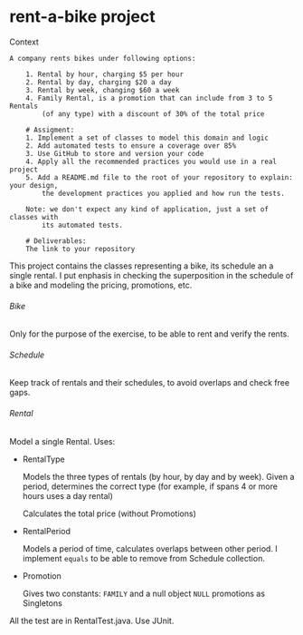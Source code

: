 # rent-a-bike project

Context
```	
A company rents bikes under following options:
	
	1. Rental by hour, charging $5 per hour
	2. Rental by day, charging $20 a day
	3. Rental by week, changing $60 a week
	4. Family Rental, is a promotion that can include from 3 to 5 Rentals 
	    (of any type) with a discount of 30% of the total price
	
	# Assigment:
	1. Implement a set of classes to model this domain and logic
	2. Add automated tests to ensure a coverage over 85%
	3. Use GitHub to store and version your code
	4. Apply all the recommended practices you would use in a real project
	5. Add a README.md file to the root of your repository to explain: your design, 
	    the development practices you applied and how run the tests.
	
	Note: we don't expect any kind of application, just a set of classes with 
	    its automated tests.
	
	# Deliverables:
	The link to your repository 
```

This project contains the classes representing a bike, its schedule an a single rental. I put enphasis 
in checking the superposition in the schedule of a bike and modeling the pricing, promotions, etc. 

###### Bike

   Only for the purpose of the exercise, to be able to rent and verify the rents.  
  
###### Schedule

   Keep track of rentals and their schedules, to avoid overlaps and check free gaps.

###### Rental

   Model a single Rental. Uses:
   
   * RentalType
      
      Models the three types of rentals (by hour, by day and by week). Given a period, determines the correct 
      type (for example, if spans 4 or more hours uses a day rental)
      
      Calculates the total price (without Promotions)
  
   * RentalPeriod
   
      Models a period of time, calculates overlaps between other period. 
      I implement `equals` to be able to remove from Schedule collection.
       
   * Promotion
    
       Gives two constants: `FAMILY` and a null object `NULL` promotions as Singletons


All the test are in RentalTest.java. Use JUnit. 


   
 
	
